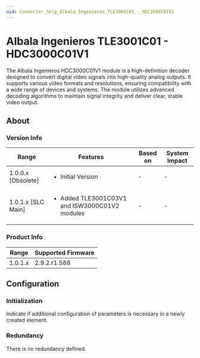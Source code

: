 ```yaml
---
uid: Connector_help_Albala_Ingenieros_TLE3001C01_-_HDC3000C01V1
---
```


# Albala Ingenieros TLE3001C01 - HDC3000C01V1

The Albala Ingenieros HDC3000C01V1 module is a high-definition decoder designed to convert digital video signals into high-quality analog outputs. It supports various video formats and resolutions, ensuring compatibility with a wide range of devices and systems. The module utilizes advanced decoding algorithms to maintain signal integrity and deliver clear, stable video output.

## About

### Version Info

|Range  |Features  |Based on  |System Impact  |
|---------|---------|---------|---------|
|1.0.0.x [Obsolete]     |<ul><li>Initial Version</li></ul>         |-         |-         |
|1.0.1.x [SLC Main]     |<ul><li>Added TLE3001C03V1 and ISW3000C01V2 modules</li></ul>         |-         |-         |

### Product Info

|Range  |Supported Firmware  |
|---------|---------|
|1.0.1.x     |2.9.2.r1.588         |

## Configuration


### Initialization

Indicate if additional configuration of parameters is necessary in a newly created element.

### Redundancy

There is no redundancy defined.